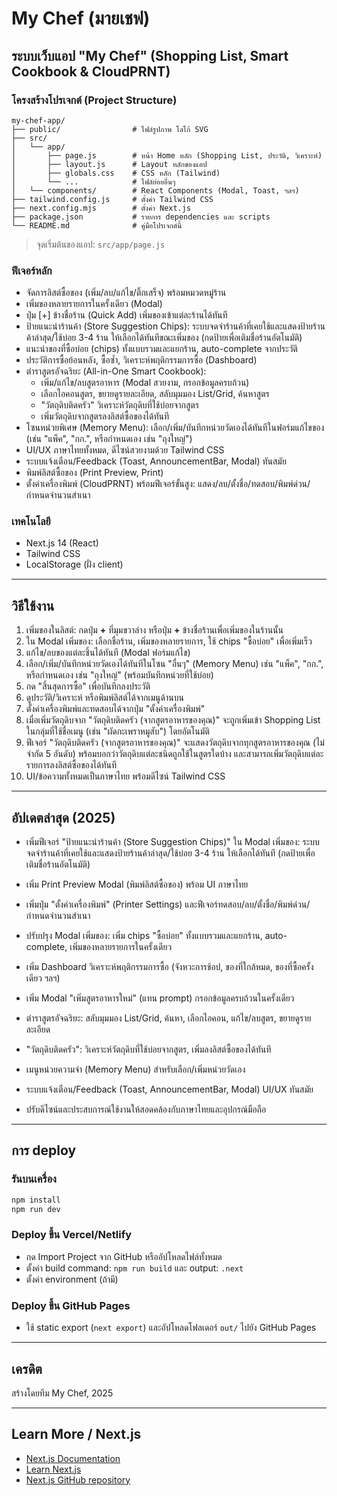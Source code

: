 


# My Chef (มายเชฟ)



## ระบบเว็บแอป "My Chef" (Shopping List, Smart Cookbook & CloudPRNT)

### โครงสร้างโปรเจกต์ (Project Structure)

```
my-chef-app/
├── public/                # ไฟล์รูปภาพ โลโก้ SVG
├── src/
│   └── app/
│       ├── page.js        # หน้า Home หลัก (Shopping List, ประวัติ, วิเคราะห์)
│       ├── layout.js      # Layout หลักของแอป
│       ├── globals.css    # CSS หลัก (Tailwind)
│       └── ...            # ไฟล์ย่อยอื่นๆ
│   └── components/        # React Components (Modal, Toast, ฯลฯ)
├── tailwind.config.js     # ตั้งค่า Tailwind CSS
├── next.config.mjs        # ตั้งค่า Next.js
├── package.json           # รายการ dependencies และ scripts
└── README.md              # คู่มือโปรเจกต์นี้
```

> จุดเริ่มต้นของแอป: `src/app/page.js`



### ฟีเจอร์หลัก
- จัดการลิสต์ซื้อของ (เพิ่ม/ลบ/แก้ไข/ติ๊กเสร็จ) พร้อมหมวดหมู่ร้าน
- เพิ่มของหลายรายการในครั้งเดียว (Modal)
- ปุ่ม [+] ข้างชื่อร้าน (Quick Add) เพิ่มของเข้าแต่ละร้านได้ทันที
- ป้ายแนะนำร้านค้า (Store Suggestion Chips): ระบบจดจำร้านค้าที่เคยใช้และแสดงป้ายร้านค้าล่าสุด/ใช้บ่อย 3-4 ร้าน ให้เลือกได้ทันทีขณะเพิ่มของ (กดป้ายเพื่อเติมชื่อร้านอัตโนมัติ)
- แนะนำของที่ซื้อบ่อย (chips) ทั้งแบบรวมและแยกร้าน, auto-complete จากประวัติ
- ประวัติการซื้อย้อนหลัง, ซื้อซ้ำ, วิเคราะห์พฤติกรรมการซื้อ (Dashboard)
- ตำราสูตรอัจฉริยะ (All-in-One Smart Cookbook):
  - เพิ่ม/แก้ไข/ลบสูตรอาหาร (Modal สวยงาม, กรอกข้อมูลครบถ้วน)
  - เลือกไอคอนสูตร, ขยายดูรายละเอียด, สลับมุมมอง List/Grid, ค้นหาสูตร
  - "วัตถุดิบติดครัว" วิเคราะห์วัตถุดิบที่ใช้บ่อยจากสูตร
  - เพิ่มวัตถุดิบจากสูตรลงลิสต์ซื้อของได้ทันที
- โซนหน่วยพิเศษ (Memory Menu): เลือก/เพิ่ม/บันทึกหน่วยวัดเองได้ทันทีในฟอร์มแก้ไขของ (เช่น "แพ็ค", "กก.", หรือกำหนดเอง เช่น "ถุงใหญ่")
- UI/UX ภาษาไทยทั้งหมด, ดีไซน์สวยงามด้วย Tailwind CSS
- ระบบแจ้งเตือน/Feedback (Toast, AnnouncementBar, Modal) ทันสมัย
- พิมพ์ลิสต์ซื้อของ (Print Preview, Print)
- ตั้งค่าเครื่องพิมพ์ (CloudPRNT) พร้อมฟีเจอร์ขั้นสูง: แสดง/ลบ/ตั้งชื่อ/ทดสอบ/พิมพ์ด่วน/กำหนดจำนวนสำเนา


### เทคโนโลยี
- Next.js 14 (React)
- Tailwind CSS
- LocalStorage (ฝั่ง client)

---



## วิธีใช้งาน

1. เพิ่มของในลิสต์: กดปุ่ม **+** ที่มุมขวาล่าง หรือปุ่ม **+** ข้างชื่อร้านเพื่อเพิ่มของในร้านนั้น
2. ใน Modal เพิ่มของ: เลือกชื่อร้าน, เพิ่มของหลายรายการ, ใช้ chips "ซื้อบ่อย" เพื่อเพิ่มเร็ว
3. แก้ไข/ลบของแต่ละชิ้นได้ทันที (Modal ฟอร์มแก้ไข)
4. เลือก/เพิ่ม/บันทึกหน่วยวัดเองได้ทันทีในโซน "อื่นๆ" (Memory Menu) เช่น "แพ็ค", "กก.", หรือกำหนดเอง เช่น "ถุงใหญ่" (พร้อมบันทึกหน่วยที่ใช้บ่อย)
5. กด "สิ้นสุดการซื้อ" เพื่อบันทึกลงประวัติ
6. ดูประวัติ/วิเคราะห์ หรือพิมพ์ลิสต์ได้จากเมนูด้านบน
7. ตั้งค่าเครื่องพิมพ์และทดสอบได้จากปุ่ม "ตั้งค่าเครื่องพิมพ์"
8. เมื่อเพิ่มวัตถุดิบจาก "วัตถุดิบติดครัว (จากสูตรอาหารของคุณ)" จะถูกเพิ่มเข้า Shopping List ในกลุ่มที่ใช้ชื่อเมนู (เช่น "ผัดกะเพราหมูสับ") โดยอัตโนมัติ
9. ฟีเจอร์ "วัตถุดิบติดครัว (จากสูตรอาหารของคุณ)" จะแสดงวัตถุดิบจากทุกสูตรอาหารของคุณ (ไม่จำกัด 5 อันดับ) พร้อมบอกว่าวัตถุดิบแต่ละชนิดถูกใช้ในสูตรใดบ้าง และสามารถเพิ่มวัตถุดิบแต่ละรายการลงลิสต์ซื้อของได้ทันที
10. UI/ข้อความทั้งหมดเป็นภาษาไทย พร้อมดีไซน์ Tailwind CSS

---


## อัปเดตล่าสุด (2025)

- เพิ่มฟีเจอร์ "ป้ายแนะนำร้านค้า (Store Suggestion Chips)" ใน Modal เพิ่มของ: ระบบจดจำร้านค้าที่เคยใช้และแสดงป้ายร้านค้าล่าสุด/ใช้บ่อย 3-4 ร้าน ให้เลือกได้ทันที (กดป้ายเพื่อเติมชื่อร้านอัตโนมัติ)
- เพิ่ม Print Preview Modal (พิมพ์ลิสต์ซื้อของ) พร้อม UI ภาษาไทย
- เพิ่มปุ่ม "ตั้งค่าเครื่องพิมพ์" (Printer Settings) และฟีเจอร์ทดสอบ/ลบ/ตั้งชื่อ/พิมพ์ด่วน/กำหนดจำนวนสำเนา
- ปรับปรุง Modal เพิ่มของ: เพิ่ม chips "ซื้อบ่อย" ทั้งแบบรวมและแยกร้าน, auto-complete, เพิ่มของหลายรายการในครั้งเดียว
- เพิ่ม Dashboard วิเคราะห์พฤติกรรมการซื้อ (จังหวะการช้อป, ของที่ใกล้หมด, ของที่ซื้อครั้งเดียว ฯลฯ)

- เพิ่ม Modal "เพิ่มสูตรอาหารใหม่" (แทน prompt) กรอกข้อมูลครบถ้วนในครั้งเดียว
- ตำราสูตรอัจฉริยะ: สลับมุมมอง List/Grid, ค้นหา, เลือกไอคอน, แก้ไข/ลบสูตร, ขยายดูรายละเอียด
- "วัตถุดิบติดครัว": วิเคราะห์วัตถุดิบที่ใช้บ่อยจากสูตร, เพิ่มลงลิสต์ซื้อของได้ทันที
- เมนูหน่วยความจำ (Memory Menu) สำหรับเลือก/เพิ่มหน่วยวัดเอง
- ระบบแจ้งเตือน/Feedback (Toast, AnnouncementBar, Modal) UI/UX ทันสมัย
- ปรับดีไซน์และประสบการณ์ใช้งานให้สอดคล้องกับภาษาไทยและอุปกรณ์มือถือ

---


## การ deploy

### รันบนเครื่อง

```sh
npm install
npm run dev
```

### Deploy ขึ้น Vercel/Netlify

- กด Import Project จาก GitHub หรืออัปโหลดไฟล์ทั้งหมด
- ตั้งค่า build command: `npm run build` และ output: `.next`
- ตั้งค่า environment (ถ้ามี)

### Deploy ขึ้น GitHub Pages

- ใช้ static export (`next export`) และอัปโหลดโฟลเดอร์ `out/` ไปยัง GitHub Pages

---

## เครดิต

สร้างโดยทีม My Chef, 2025

---

## Learn More / Next.js

- [Next.js Documentation](https://nextjs.org/docs)
- [Learn Next.js](https://nextjs.org/learn)
- [Next.js GitHub repository](https://github.com/vercel/next.js)
